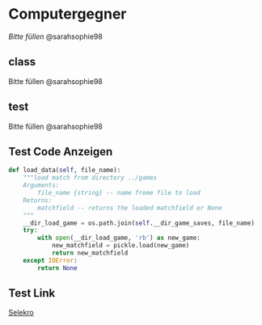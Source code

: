 # Computergegner

*Bitte füllen* @sarahsophie98

## class

Bitte füllen @sarahsophie98

## test

Bitte füllen @sarahsophie98

## Test Code Anzeigen

```python
def load_data(self, file_name):
    """load match from directory ../games
    Arguments:
        file_name {string} -- name frome file to load
    Returns:
        matchfield -- returns the loaded matchfield or None
    """
    __dir_load_game = os.path.join(self.__dir_game_saves, file_name)
    try:
        with open(__dir_load_game, 'rb') as new_game:
            new_matchfield = pickle.load(new_game)
            return new_matchfield
    except IOError:
        return None
```

## Test Link

[Selekro](https://selekro.de/)
